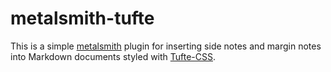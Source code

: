 # metalsmith-tufte

This is a simple [metalsmith](www.metalsmith.io) plugin for inserting side notes
and margin notes into Markdown documents styled with
[Tufte-CSS](https://edwardtufte.github.io/tufte-css/).
